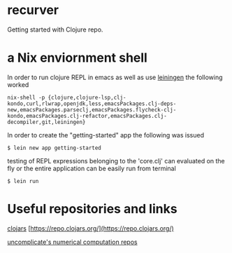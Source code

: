# recurver
Getting started with Clojure repo.

# a Nix enviornment shell
In order to run clojure REPL in emacs as well as use [leiningen](https://leiningen.org/) the following worked
```
nix-shell -p {clojure,clojure-lsp,clj-kondo,curl,rlwrap,openjdk,less,emacsPackages.clj-deps-new,emacsPackages.parseclj,emacsPackages.flycheck-clj-kondo,emacsPackages.clj-refactor,emacsPackages.clj-decompiler,git,leiningen}
```
In order to create the "getting-started" app the following was issued
```
$ lein new app getting-started
```
testing of REPL expressions belonging to the 'core.clj' can evaluated on the fly or the entire application can be easily run from terminal
```
$ lein run
```
# Useful repositories and links
[clojars](https://clojars.org/)
[https://repo.clojars.org/](https://repo.clojars.org/)

[uncomplicate's numerical computation repos](https://github.com/uncomplicate)



